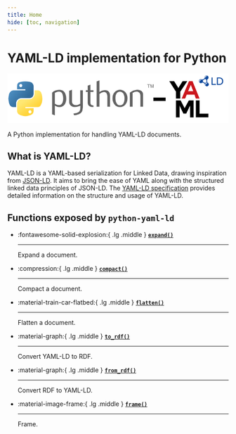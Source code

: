 ```yaml
---
title: Home
hide: [toc, navigation]
---
```


# YAML-LD implementation for Python

![](logos/python-yaml-ld.png)

A Python implementation for handling YAML-LD documents.

## What is YAML-LD?

YAML-LD is a YAML-based serialization for Linked Data, drawing inspiration from [JSON-LD](https://json-ld.org/). It aims to bring the ease of YAML along with the structured linked data principles of JSON-LD. The [YAML-LD specification](https://json-ld.github.io/yaml-ld/spec/) provides detailed information on the structure and usage of YAML-LD.

## Functions exposed by `python-yaml-ld`

<div class="grid cards" markdown>

-   :fontawesome-solid-explosion:{ .lg .middle } __[`expand()`](expand/)__

    ---

    Expand a document.

-   :compression:{ .lg .middle } __[`compact()`](compact/)__

    ---

    Compact a document.

-   :material-train-car-flatbed:{ .lg .middle } __[`flatten()`](flatten/)__

    ---

    Flatten a document.

-   :material-graph:{ .lg .middle } __[`to_rdf()`](to-rdf/)__

    ---

    Convert YAML-LD to RDF.

-   :material-graph:{ .lg .middle } __[`from_rdf()`](from-rdf/)__

    ---

    Convert RDF to YAML-LD.


-   :material-image-frame:{ .lg .middle } __[`frame()`](frame/)__

    ---

    Frame.

</div>